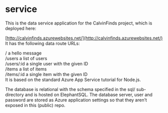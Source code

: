 # service

This is the data service application for the CalvinFinds project, which is deployed here:

[http://calvinfinds.azurewebsites.net/](http://calvinfinds.azurewebsites.net/)
It has the following data route URLs:   

/ a hello message  
/users a list of users   
/users/:id a single user with the given ID   
/items a list of items   
/items/:id a single item with the given ID   
It is based on the standard Azure App Service tutorial for Node.js.   

The database is relational with the schema specified in the sql/ sub-directory and is hosted on ElephantSQL. The database server, user and password are stored as Azure application settings so that they aren’t exposed in this (public) repo.
